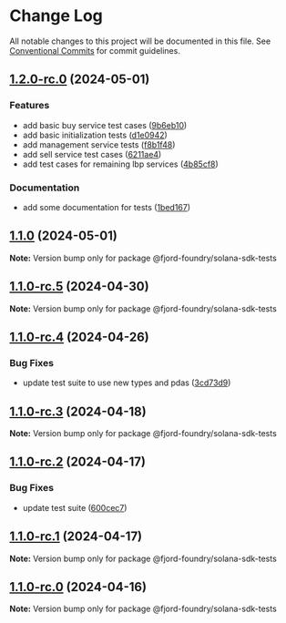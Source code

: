 # Change Log

All notable changes to this project will be documented in this file.
See [Conventional Commits](https://conventionalcommits.org) for commit guidelines.

## [1.2.0-rc.0](https://github.com/Labrys-Group/fjord-foundry-sdk/compare/v1.1.0...v1.2.0-rc.0) (2024-05-01)

### Features

- add basic buy service test cases ([9b6eb10](https://github.com/Labrys-Group/fjord-foundry-sdk/commit/9b6eb10eb8956fa3f9398a01fc0e19a9ee12d8a5))
- add basic initialization tests ([d1e0942](https://github.com/Labrys-Group/fjord-foundry-sdk/commit/d1e0942abddf74439966f796c9849e0f6eccd848))
- add management service tests ([f8b1f48](https://github.com/Labrys-Group/fjord-foundry-sdk/commit/f8b1f48dc4dff3a7728fae8d460bddf503850b0d))
- add sell service test cases ([6211ae4](https://github.com/Labrys-Group/fjord-foundry-sdk/commit/6211ae49fcfebb2a42382b116e82e9c259a45f09))
- add test cases for remaining lbp services ([4b85cf8](https://github.com/Labrys-Group/fjord-foundry-sdk/commit/4b85cf8dc098370aea2c449827724d082982749c))

### Documentation

- add some documentation for tests ([1bed167](https://github.com/Labrys-Group/fjord-foundry-sdk/commit/1bed167dd5f353c8153bdf9c537cab5dfd8aea3b))

## [1.1.0](https://github.com/Labrys-Group/fjord-foundry-sdk/compare/v1.1.0-rc.5...v1.1.0) (2024-05-01)

**Note:** Version bump only for package @fjord-foundry/solana-sdk-tests

## [1.1.0-rc.5](https://github.com/Labrys-Group/fjord-foundry-sdk/compare/v1.1.0-rc.4...v1.1.0-rc.5) (2024-04-30)

**Note:** Version bump only for package @fjord-foundry/solana-sdk-tests

## [1.1.0-rc.4](https://github.com/Labrys-Group/fjord-foundry-sdk/compare/v1.1.0-rc.3...v1.1.0-rc.4) (2024-04-26)

### Bug Fixes

- update test suite to use new types and pdas ([3cd73d9](https://github.com/Labrys-Group/fjord-foundry-sdk/commit/3cd73d9859e23480b9deb70ef5228e071846e2d9))

## [1.1.0-rc.3](https://github.com/Labrys-Group/fjord-foundry-sdk/compare/v1.1.0-rc.2...v1.1.0-rc.3) (2024-04-18)

**Note:** Version bump only for package @fjord-foundry/solana-sdk-tests

## [1.1.0-rc.2](https://github.com/Labrys-Group/fjord-foundry-sdk/compare/v1.1.0-rc.1...v1.1.0-rc.2) (2024-04-17)

### Bug Fixes

- update test suite ([600cec7](https://github.com/Labrys-Group/fjord-foundry-sdk/commit/600cec784cc52e5fbb18cc92354a8cef2f5119c1))

## [1.1.0-rc.1](https://github.com/Labrys-Group/fjord-foundry-sdk/compare/v1.0.2-alpha.0...v1.1.0-rc.1) (2024-04-17)

**Note:** Version bump only for package @fjord-foundry/solana-sdk-tests

## [1.1.0-rc.0](https://github.com/Labrys-Group/fjord-foundry-sdk/compare/v1.0.2-alpha.0...v1.1.0-rc.0) (2024-04-16)

**Note:** Version bump only for package @fjord-foundry/solana-sdk-tests
